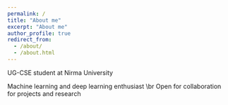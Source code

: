 ```yaml
---
permalink: /
title: "About me"
excerpt: "About me"
author_profile: true
redirect_from: 
  - /about/
  - /about.html
---
```



UG-CSE student at Nirma University

Machine learning and deep learning enthusiast \br
Open for collaboration for projects and research
